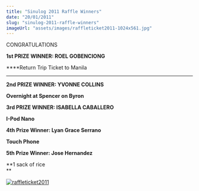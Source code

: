 ```yaml
---
title: "Sinulog 2011 Raffle Winners"
date: "20/01/2011"
slug: "sinulog-2011-raffle-winners"
imageUrl: "assets/images/raffleticket2011-1024x561.jpg"
---
```


CONGRATULATIONS

****1st PRIZE WINNER: ROEL GOBENCIONG****

****Return Trip Ticket to Manila  
****

**2nd PRIZE WINNER: YVONNE COLLINS**

**Overnight at Spencer on Byron**

**3rd PRIZE WINNER: ISABELLA CABALLERO**

**I-Pod Nano**

**4th Prize Winner: Lyan Grace Serrano**

**Touch Phone**

**5th Prize Winner: Jose Hernandez**

**1 sack of rice  
**

[![](https://i0.wp.com/santonino-nz.org/wp-content/uploads/2011/12/raffleticket2011-1024x561.jpg?resize=724%2C396 "raffleticket2011")](https://i0.wp.com/santonino-nz.org/wp-content/uploads/2011/12/raffleticket2011.jpg)